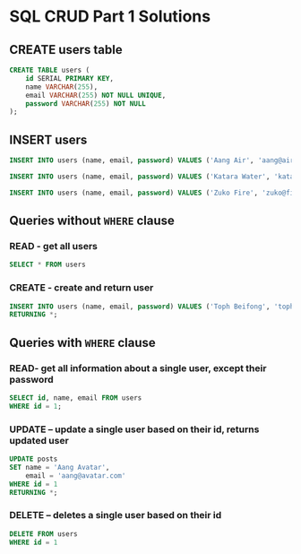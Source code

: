 # SQL CRUD Part 1 Solutions

## CREATE users table

```sql
CREATE TABLE users (
    id SERIAL PRIMARY KEY,
    name VARCHAR(255),
    email VARCHAR(255) NOT NULL UNIQUE,
    password VARCHAR(255) NOT NULL
);
```

## INSERT users

```sql
INSERT INTO users (name, email, password) VALUES ('Aang Air', 'aang@air.com', 'aangpass');

INSERT INTO users (name, email, password) VALUES ('Katara Water', 'katara@water.com', 'katarapass');

INSERT INTO users (name, email, password) VALUES ('Zuko Fire', 'zuko@fire.com', 'zukopass');
```

## Queries without `WHERE` clause

### READ - get all users

```sql
SELECT * FROM users
```

### CREATE - create and return user

```sql
INSERT INTO users (name, email, password) VALUES ('Toph Beifong', 'toph@beifong.com', 'tophpass')
RETURNING *;
```

## Queries with `WHERE` clause

### READ- get all information about a single user, except their password

```sql
SELECT id, name, email FROM users
WHERE id = 1;
```

### UPDATE – update a single user based on their id, returns updated user

```sql
UPDATE posts
SET name = 'Aang Avatar',
    email = 'aang@avatar.com'
WHERE id = 1
RETURNING *;
```

### DELETE – deletes a single user based on their id

```sql
DELETE FROM users
WHERE id = 1
```
